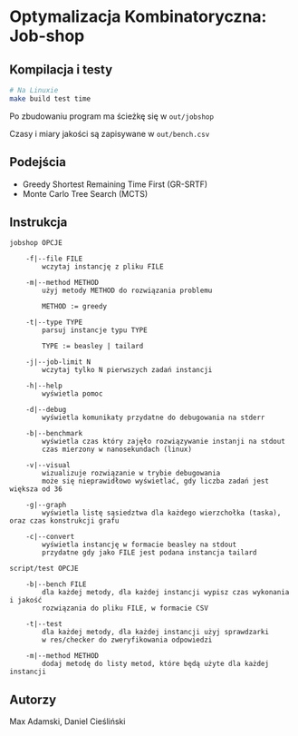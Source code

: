# Optymalizacja Kombinatoryczna: Job-shop

## Kompilacja i testy

```sh
# Na Linuxie
make build test time
```

Po zbudowaniu program ma ścieżkę się w `out/jobshop`

Czasy i miary jakości są zapisywane w `out/bench.csv`

## Podejścia

- Greedy Shortest Remaining Time First (GR-SRTF)
- Monte Carlo Tree Search (MCTS)

## Instrukcja

```
jobshop OPCJE

    -f|--file FILE
        wczytaj instancję z pliku FILE

    -m|--method METHOD
        użyj metody METHOD do rozwiązania problemu

        METHOD := greedy

    -t|--type TYPE
        parsuj instancje typu TYPE

        TYPE := beasley | tailard

    -j|--job-limit N
        wczytaj tylko N pierwszych zadań instancji

    -h|--help
        wyświetla pomoc

    -d|--debug
        wyświetla komunikaty przydatne do debugowania na stderr

    -b|--benchmark
        wyświetla czas który zajęło rozwiązywanie instanji na stdout
        czas mierzony w nanosekundach (linux)

    -v|--visual
        wizualizuje rozwiązanie w trybie debugowania
        może się nieprawidłowo wyświetlać, gdy liczba zadań jest większa od 36
        
    -g|--graph
        wyświetla listę sąsiedztwa dla każdego wierzchołka (taska), oraz czas konstrukcji grafu

    -c|--convert
        wyświetla instancję w formacie beasley na stdout
        przydatne gdy jako FILE jest podana instancja tailard
```

```
script/test OPCJE

    -b|--bench FILE
        dla każdej metody, dla każdej instancji wypisz czas wykonania i jakość
        rozwiązania do pliku FILE, w formacie CSV

    -t|--test
        dla każdej metody, dla każdej instancji użyj sprawdzarki
        w res/checker do zweryfikowania odpowiedzi

    -m|--method METHOD
        dodaj metodę do listy metod, które będą użyte dla każdej instancji
```

## Autorzy

Max Adamski, Daniel Cieśliński
